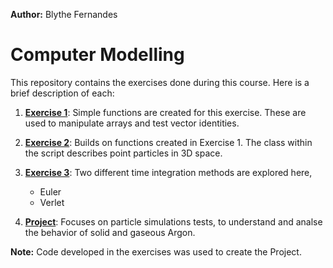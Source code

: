 **Author:** Blythe Fernandes

# Computer Modelling

This repository contains the exercises done during this course. Here is a brief description of each:

1. [**Exercise 1**](https://github.com/RoxieBethyl/Computer-Modelling/tree/main/ex1-s1967975): Simple functions are created for this exercise. These are used to manipulate arrays and test vector identities.

2. [**Exercise 2**](https://github.com/RoxieBethyl/Computer-Modelling/tree/main/ex2-s1967975): Builds on functions created in Exercise 1. The class within the script describes point particles in 3D space.

3. [**Exercise 3**](https://github.com/RoxieBethyl/Computer-Modelling/tree/main/ex3-s1967975): Two different time integration methods are explored here,
   - Euler
   - Verlet

4. [**Project**](https://github.com/RoxieBethyl/Computer-Modelling/tree/main/Project%20B%20-%20s1967975): Focuses on particle simulations tests, to understand and analse the behavior of solid and gaseous Argon.

**Note:** Code developed in the exercises was used to create the Project.